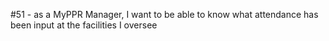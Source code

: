 #51 - as a MyPPR Manager, I want to be able to know what attendance has been input at the facilities I oversee





